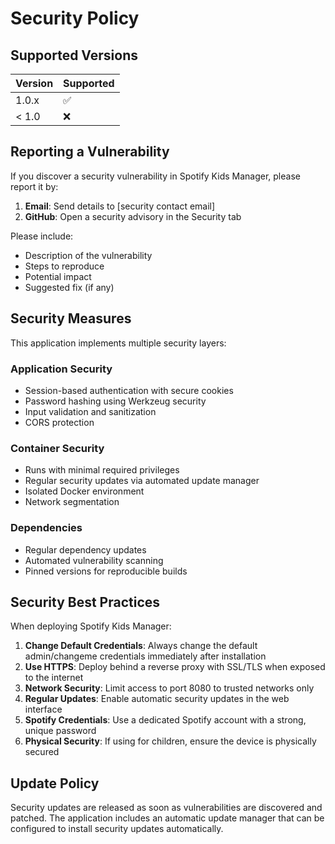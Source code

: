 # Security Policy

## Supported Versions

| Version | Supported          |
| ------- | ------------------ |
| 1.0.x   | :white_check_mark: |
| < 1.0   | :x:                |

## Reporting a Vulnerability

If you discover a security vulnerability in Spotify Kids Manager, please report it by:

1. **Email**: Send details to [security contact email]
2. **GitHub**: Open a security advisory in the Security tab

Please include:
- Description of the vulnerability
- Steps to reproduce
- Potential impact
- Suggested fix (if any)

## Security Measures

This application implements multiple security layers:

### Application Security
- Session-based authentication with secure cookies
- Password hashing using Werkzeug security
- Input validation and sanitization
- CORS protection

### Container Security
- Runs with minimal required privileges
- Regular security updates via automated update manager
- Isolated Docker environment
- Network segmentation

### Dependencies
- Regular dependency updates
- Automated vulnerability scanning
- Pinned versions for reproducible builds

## Security Best Practices

When deploying Spotify Kids Manager:

1. **Change Default Credentials**: Always change the default admin/changeme credentials immediately after installation
2. **Use HTTPS**: Deploy behind a reverse proxy with SSL/TLS when exposed to the internet
3. **Network Security**: Limit access to port 8080 to trusted networks only
4. **Regular Updates**: Enable automatic security updates in the web interface
5. **Spotify Credentials**: Use a dedicated Spotify account with a strong, unique password
6. **Physical Security**: If using for children, ensure the device is physically secured

## Update Policy

Security updates are released as soon as vulnerabilities are discovered and patched. The application includes an automatic update manager that can be configured to install security updates automatically.